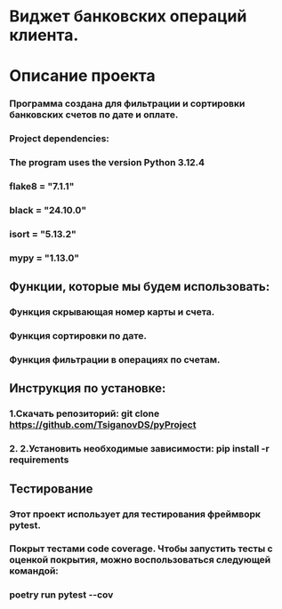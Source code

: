 # Виджет банковских операций клиента.
# Описание проекта
###  Программа создана для фильтрации и сортировки банковских счетов по дате и оплате.
### Project dependencies:
### The program uses the version Python 3.12.4
### flake8 = "7.1.1"
### black = "24.10.0"
### isort = "5.13.2"
### mypy = "1.13.0"
## Функции, которые мы будем использовать:
### Функция скрывающая номер карты и счета.
### Функция сортировки по дате.
### Функция фильтрации в операциях по счетам.
## Инструкция по установке:
### 1.Скачать репозиторий: git clone https://github.com/TsiganovDS/pyProject
### 2. 2.Установить необходимые зависимости: pip install -r requirements
## Тестирование
### Этот проект использует для тестирования фреймворк pytest.
### Покрыт тестами code coverage. Чтобы запустить тесты с оценкой покрытия, можно воспользоваться следующей командой:
### poetry run pytest --cov
